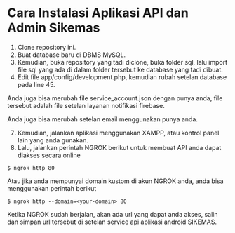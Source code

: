 
# Cara Instalasi Aplikasi API dan Admin Sikemas

1. Clone repository ini.
2. Buat database baru di DBMS MySQL.
3. Kemudian, buka repository yang tadi diclone, buka folder sql, lalu import file sql yang ada di dalam folder tersebut ke database yang tadi dibuat.
4. Edit file app/config/development.php, kemudian rubah setelan database pada line 45.

 Anda juga bisa merubah file service_account.json dengan punya anda, file tersebut adalah file setelan layanan notifikasi firebase.

 Anda juga bisa merubah setelan email menggunakan punya anda.

7. Kemudian, jalankan aplikasi menggunakan XAMPP, atau kontrol panel lain yang anda gunakan.
8. Lalu, jalankan perintah NGROK berikut untuk membuat API anda dapat diakses secara online

```
$ ngrok http 80
```

Atau jika anda mempunyai domain kustom di akun NGROK anda, anda bisa menggunakan perintah berikut

```
$ ngrok http --domain=<your-domain> 80
```

Ketika NGROK sudah berjalan, akan ada url yang dapat anda akses, salin dan simpan url tersebut di setelan service api aplikasi android SIKEMAS.

